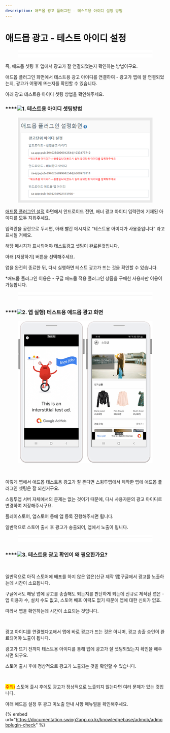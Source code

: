 ```yaml
---
description: 애드몹 광고 플러그인 - 테스트용 아이디 설정 방법  ​
---
```


# 애드몹 광고 - 테스트 아이디 설정

<figure><img src=".gitbook/assets/구분선.PNG" alt=""><figcaption></figcaption></figure>

즉, 애드몹 셋팅 후 앱에서 광고가 잘 연결되었는지 확인하는 방법이구요.

애드몹 플러그인 화면에서 테스트용 광고 아이디를 연결하여 - 광고가 앱에 잘 연결되었는지, 광고가 어떻게 뜨는지를 확인할 수 있습니다.

아래 광고 테스트용 아이디 셋팅 방법을 확인해주세요.



### ****![](https://wp.swing2app.co.kr/wp-content/uploads/2020/04/%EB%8B%A8%EB%9D%BD1-1.png)1. 테스트용 아이디 셋팅방법

<figure><img src=".gitbook/assets/테스트광고1.png" alt=""><figcaption></figcaption></figure>

[애드몹 플러그인 설정](http://www.swing2app.co.kr/view/app\_plugin\_by\_admob) 화면에서 안드로이드 전면, 배너 광고 아이디 입력란에 기재된 아이디를 모두 지워주세요.

입력란을 공란으로 두시면, 아래 빨간 메시지로 “테스트용 아이디가 사용중입니다” 라고 표시될 거에요.

해당 메시지가 표시되어야 테스트광고 셋팅이 완료된것입니다.

아래 \[저장하기] 버튼을 선택해주세요.

앱을 완전히 종료한 뒤, 다시 실행하면 테스트 광고가 뜨는 것을 확인할 수 있습니다.

\*애드몹 플러그인 이용은 - 구글 애드몹 적용 플러그인 상품을 구매한 사용자만 이용이 가능합니다.

<figure><img src=".gitbook/assets/구분선.PNG" alt=""><figcaption></figcaption></figure>

### ****![](https://wp.swing2app.co.kr/wp-content/uploads/2020/04/%EB%8B%A8%EB%9D%BD1-1.png)2. 앱 실행) 테스트용 애드몹 광고 화면

<figure><img src=".gitbook/assets/애드몹테스트광고.png" alt=""><figcaption></figcaption></figure>

​

이렇게 앱에서 애드몹 테스트용 광고가 잘 뜬다면 스윙투앱에서 제작한 앱에 애드몹 플러그인 셋팅은 잘 되신거구요.

스윙투앱 서버 자체에서의 문제는 없는 것이기 때문에, 다시 사용자분의 광고 아이디로 변경하여 저장해주시구요.

플레이스토어, 앱스토어 등에 앱 등록 진행해주시면 됩니다.

일반적으로 스토어 출시 후 광고가 송출되어, 앱에서 노출이 됩니다.

<figure><img src=".gitbook/assets/구분선.PNG" alt=""><figcaption></figcaption></figure>

### ****![](https://wp.swing2app.co.kr/wp-content/uploads/2020/04/%EB%8B%A8%EB%9D%BD1-1.png)3. 테스트용 광고 확인이 왜 필요한가요?

​

일반적으로 아직 스토어에 배포를 하지 않은 앱은(신규 제작 앱)구글에서 광고를 노출하는데 시간이 소요됩니다.

구글에서도 해당 앱에 광고를 송출해도 되는지를 판단하게 되는데 신규로 제작된 앱은 - 앱 이용자 수, 설치 수도 없고, 스토어 배포 이력도 없기 때문에 앱에 대한 신뢰가 없죠.

따라서 앱을 확인하는데 시간이 소요되는 것입니다.

​

광고 아이디를 연결했다고해서 앱에 바로 광고가 뜨는 것은 아니며, 광고 송출 승인이 완료되어야 노출이 됩니다.

광고가 뜨기 전까지 테스트용 아이디를 통해 앱에 광고가 잘 셋팅되었는지 확인을 해주시면 되구요.

스토어 출시 후에 정상적으로 광고가 노출되는 것을 확인할 수 있습니다.

​

<mark style="color:red;">주의)</mark> 스토어 출시 후에도 광고가 정상적으로 노출되지 않는다면 여러 문제가 있는 것입니다.

아래 애드몹 설정 후 광고 미노출 안내 사항 매뉴얼을 확인해주세요.

{% embed url="https://documentation.swing2app.co.kr/knowledgebase/admob/admobplugin-check" %}



